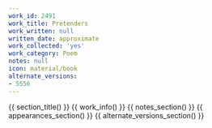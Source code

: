 ```yaml
---
work_id: 2491
work_title: Pretenders
work_written: null
written_date: approximate
work_collected: 'yes'
work_category: Poem
notes: null
icon: material/book
alternate_versions:
- 5556
---
```


{{ section_title() }}
{{ work_info() }}
{{ notes_section() }}
{{ appearances_section() }}
{{ alternate_versions_section() }}